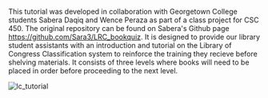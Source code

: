 This tutorial was developed in collaboration with Georgetown College students Sabera Daqiq and Wence Peraza as part of a class project for CSC 450.  The original repository can be found on Sabera's Github page https://github.com/Sara3/LRC_bookquiz.  It is designed to provide our library student assistants with an introduction and tutorial on the Library of Congress Classification system to reinforce the training they recieve before shelving materials.  It consists of three levels where books will need to be placed in order before proceeding to the next level.  

![lc_tutorial](https://cloud.githubusercontent.com/assets/1258900/16992010/a6586ee6-4e6b-11e6-949e-9ecdb8453b8d.png)
